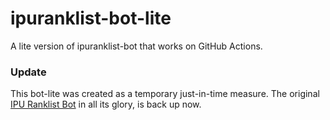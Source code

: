 # ipuranklist-bot-lite
A lite version of ipuranklist-bot that works on GitHub Actions.

### Update
This bot-lite was created as a temporary just-in-time measure. The original [IPU Ranklist Bot](https://github.com/ankushgarg1998/ipuranklist-bot) in all its glory, is back up now.